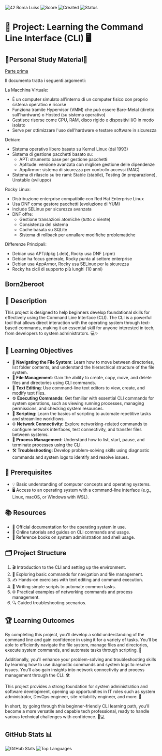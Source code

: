 ![42 Roma Luiss](https://img.shields.io/badge/42-Roma_Luiss-green)
![Score](https://img.shields.io/badge/Score-green)
![Created](https://img.shields.io/badge/Created-February_2025-blue)
![Status](https://img.shields.io/badge/Status-in_progress-violet)
# 🚀 Project: Learning the Command Line Interface (CLI) 🖥️
## 📖Personal Study Material📖
[Parte prima](Prima_Parte.pdf)

Il documento tratta i seguenti argomenti:

La Macchina Virtuale:
- È un computer simulato all'interno di un computer fisico con proprio sistema operativo e risorse
- Funziona tramite Hypervisor (VMM) che può essere Bare-Metal (diretto sull'hardware) o Hosted (su sistema operativo)
- Gestisce risorse come CPU, RAM, disco rigido e dispositivi I/O in modo isolato
- Serve per ottimizzare l'uso dell'hardware e testare software in sicurezza

Debian:
- Sistema operativo libero basato su Kernel Linux (dal 1993)
- Sistema di gestione pacchetti basato su:
  - APT: strumento base per gestione pacchetti
  - Aptitude: versione avanzata con migliore gestione delle dipendenze
  - AppArmor: sistema di sicurezza per controllo accessi (MAC)
- Sistema di rilascio su tre rami: Stable (stabile), Testing (in preparazione), Unstable (sviluppo)

Rocky Linux:
- Distribuzione enterprise compatibile con Red Hat Enterprise Linux
- Usa DNF come gestore pacchetti (evoluzione di YUM)
- Include SELinux per sicurezza avanzata
- DNF offre:
  - Gestione transazioni atomiche (tutto o niente)
  - Consistenza del sistema
  - Cache basata su SQLite
  - Sistema di rollback per annullare modifiche problematiche

Differenze Principali:
- Debian usa APT/dpkg (.deb), Rocky usa DNF (.rpm)
- Debian ha focus generale, Rocky punta al settore enterprise
- Debian usa AppArmor, Rocky usa SELinux per la sicurezza
- Rocky ha cicli di supporto più lunghi (10 anni)

## Born2beroot
## 📖 Description
This project is designed to help beginners develop foundational skills for effectively using the Command Line Interface (CLI). The CLI is a powerful tool that allows direct interaction with the operating system through text-based commands, making it an essential skill for anyone interested in tech, from developers to system administrators. 💻✨

## 🎯 Learning Objectives
- 📂 **Navigating the File System**: Learn how to move between directories, list folder contents, and understand the hierarchical structure of the file system.
- 📁 **File Management**: Gain the ability to create, copy, move, and delete files and directories using CLI commands.
- 📝 **Text Editing**: Use command-line text editors to view, create, and modify text files.
- ⚙️ **Executing Commands**: Get familiar with essential CLI commands for system operations, such as viewing running processes, managing permissions, and checking system resources.
- 🤖 **Scripting**: Learn the basics of scripting to automate repetitive tasks and streamline workflows.
- 🌐 **Network Connectivity**: Explore networking-related commands to configure network interfaces, test connectivity, and transfer files between systems.
- 🔄 **Process Management**: Understand how to list, start, pause, and terminate processes using the CLI.
- 🛠️ **Troubleshooting**: Develop problem-solving skills using diagnostic commands and system logs to identify and resolve issues.

## 📌 Prerequisites
- 💡 Basic understanding of computer concepts and operating systems.
- 🖥️ Access to an operating system with a command-line interface (e.g., Linux, macOS, or Windows with WSL).

## 📚 Resources
- 📜 Official documentation for the operating system in use.
- 📖 Online tutorials and guides on CLI commands and usage.
- 📕 Reference books on system administration and shell usage.

## 🗂️ Project Structure
1. 🎬 Introduction to the CLI and setting up the environment.
2. 📂 Exploring basic commands for navigation and file management.
3. ✍️ Hands-on exercises with text editing and command execution.
4. 🤖 Writing simple scripts to automate common tasks.
5. 🌐 Practical examples of networking commands and process management.
6. 🔍 Guided troubleshooting scenarios.

## 🏆 Learning Outcomes
By completing this project, you'll develop a solid understanding of the command line and gain confidence in using it for a variety of tasks. You'll be able to efficiently navigate the file system, manage files and directories, execute system commands, and automate tasks through scripting. 🎯

Additionally, you'll enhance your problem-solving and troubleshooting skills by learning how to use diagnostic commands and system logs to resolve issues. You'll also gain insights into network connectivity and process management through the CLI. 🛠️

This project provides a strong foundation for system administration and software development, opening up opportunities in IT roles such as system administrator, DevOps engineer, site reliability engineer, and more. 🚀

In short, by going through this beginner-friendly CLI learning path, you'll become a more versatile and capable tech professional, ready to handle various technical challenges with confidence. 💪💻

## GitHub Stats 📊
![GitHub Stats](https://github-readme-stats.vercel.app/api?username=DevGabi98&show_icons=true&theme=radical)
![Top Languages](https://github-readme-stats.vercel.app/api/top-langs/?username=DevGabi98&layout=compact&theme=radical)
